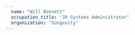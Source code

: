 ```yaml
---
  name: "Will Bennett"
  occupation_title: "JR Systems Administrator"
  organization: "Sungevity"
---
```

